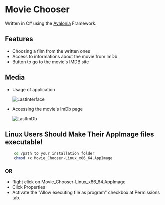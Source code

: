 # Movie Chooser

Written in C# using the [Avalonia] Framework.

## Features
- Choosing a film from the written ones
- Access to informations about the movie from ImDb
- Button to go to the movie's IMDB site

## Media
- Usage of application

    ![LastInterface](https://github.com/user-attachments/assets/6051421f-2000-4182-8d89-112a8998ece6)

- Accessing the movie's ImDb page

    ![LastImDb](https://github.com/user-attachments/assets/61261a12-f423-4762-9473-221466455729)




## Linux Users Should Make Their AppImage files executable!
```bash
    cd /path to your installation folder
    chmod +x Movie_Chooser-Linux_x86_64.AppImage
```
### OR
- Right click on Movie_Chooser-Linux_x86_64.AppImage
- Click Properties
- Activate the "Allow executing file as program" checkbox at Permissions tab.









[Avalonia]: <https://github.com/AvaloniaUI/Avalonia>
